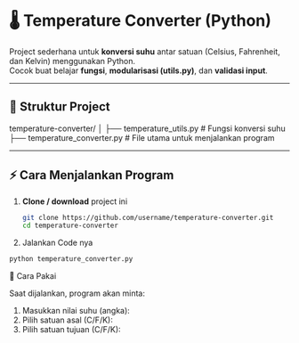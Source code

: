 # 🌡️ Temperature Converter (Python)

Project sederhana untuk **konversi suhu** antar satuan (Celsius, Fahrenheit, dan Kelvin) menggunakan Python.  
Cocok buat belajar **fungsi**, **modularisasi (utils.py)**, dan **validasi input**.

---

## 📂 Struktur Project

temperature-converter/
│
├── temperature_utils.py # Fungsi konversi suhu
├── temperature_converter.py # File utama untuk menjalankan program

---

## ⚡ Cara Menjalankan Program

1. **Clone / download** project ini
   ```bash
   git clone https://github.com/username/temperature-converter.git
   cd temperature-converter

2. Jalankan Code nya
  ```bash
  python temperature_converter.py
  ```

📖 Cara Pakai

Saat dijalankan, program akan minta:

1. Masukkan nilai suhu (angka):
2. Pilih satuan asal (C/F/K):
3. Pilih satuan tujuan (C/F/K):
